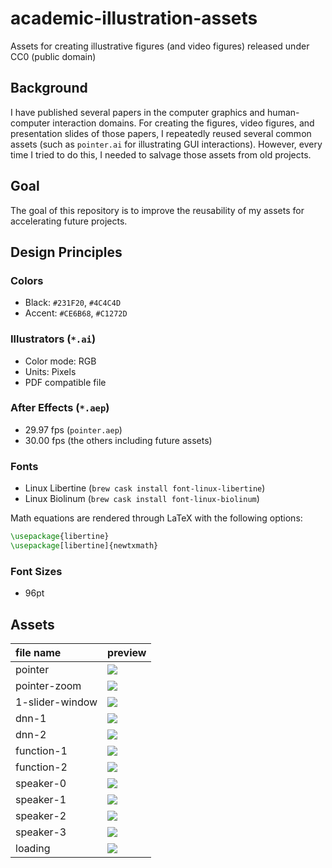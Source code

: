# academic-illustration-assets

Assets for creating illustrative figures (and video figures) released under CC0 (public domain)

## Background

I have published several papers in the computer graphics and human-computer interaction domains. For creating the figures, video figures, and presentation slides of those papers, I repeatedly reused several common assets (such as `pointer.ai` for illustrating GUI interactions). However, every time I tried to do this, I needed to salvage those assets from old projects.

## Goal

The goal of this repository is to improve the reusability of my assets for accelerating future projects.

## Design Principles

### Colors

- Black: `#231F20`, `#4C4C4D`
- Accent: `#CE6B68`, `#C1272D`

### Illustrators (`*.ai`)

- Color mode: RGB
- Units: Pixels
- PDF compatible file

### After Effects (`*.aep`)

- 29.97 fps (`pointer.aep`)
- 30.00 fps (the others including future assets)

### Fonts

- Linux Libertine (`brew cask install font-linux-libertine`)
- Linux Biolinum (`brew cask install font-linux-biolinum`)

Math equations are rendered through LaTeX with the following options:
```latex
\usepackage{libertine}
\usepackage[libertine]{newtxmath}
```

### Font Sizes

- 96pt

## Assets

| file name       | preview                         |
| :-------------- | :------------------------------ |
| pointer         | ![](./docs/pointer.jpg)         |
| pointer-zoom    | ![](./docs/pointer-zoom.jpg)    |
| 1-slider-window | ![](./docs/1-slider-window.jpg) |
| dnn-1           | ![](./docs/dnn-1.jpg)           |
| dnn-2           | ![](./docs/dnn-2.jpg)           |
| function-1      | ![](./docs/function-1.jpg)      |
| function-2      | ![](./docs/function-2.jpg)      |
| speaker-0       | ![](./docs/speaker-0.jpg)       |
| speaker-1       | ![](./docs/speaker-1.jpg)       |
| speaker-2       | ![](./docs/speaker-2.jpg)       |
| speaker-3       | ![](./docs/speaker-3.jpg)       |
| loading         | ![](./docs/loading.jpg)         |
